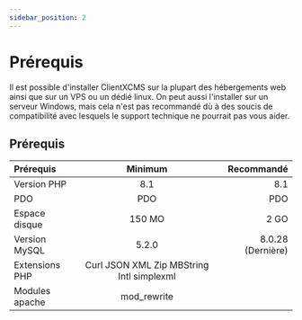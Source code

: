 ```yaml
---
sidebar_position: 2
---
```


# Prérequis

Il est possible d'installer ClientXCMS sur la plupart des hébergements web ainsi que sur un VPS ou un dédié linux.
On peut aussi l'installer sur un serveur Windows, mais cela n'est pas recommandé dù à des soucis de compatibilité avec lesquels le support technique ne pourrait pas vous aider. 



## Prérequis
| Prérequis      |                  Minimum                   |        Recommandé |
|:---------------|:-----------------------------------------:|------------------:|
| Version PHP    |                    8.1                    |               8.1 |
| PDO            |                    PDO                    |               PDO |
| Espace disque  |                  150 MO                   |              2 GO |
| Version MySQL  |                   5.2.0                   | 8.0.28 (Dernière) |
| Extensions PHP | Curl JSON XML Zip MBString Intl simplexml |
| Modules apache |                mod_rewrite                |